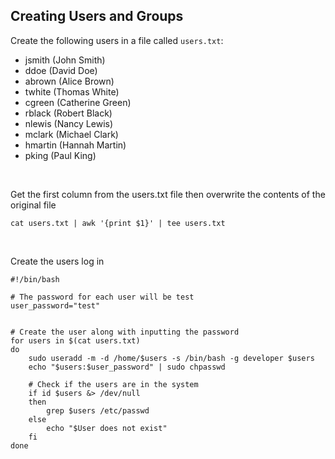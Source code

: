 ## Creating Users and Groups

Create the following users in a file called `users.txt`:
- jsmith (John Smith)
- ddoe (David Doe)
- abrown (Alice Brown)
- twhite (Thomas White)
- cgreen (Catherine Green)
- rblack (Robert Black)
- nlewis (Nancy Lewis)
- mclark (Michael Clark)
- hmartin (Hannah Martin)
- pking (Paul King)

<br>

Get the first column from the users.txt file then overwrite the contents of the original file
```
cat users.txt | awk '{print $1}' | tee users.txt
```

<br>

Create the users log in
```
#!/bin/bash

# The password for each user will be test
user_password="test"


# Create the user along with inputting the password
for users in $(cat users.txt)
do
    sudo useradd -m -d /home/$users -s /bin/bash -g developer $users
    echo "$users:$user_password" | sudo chpasswd

    # Check if the users are in the system
    if id $users &> /dev/null
    then
        grep $users /etc/passwd
    else
        echo "$User does not exist"
    fi
done
```
